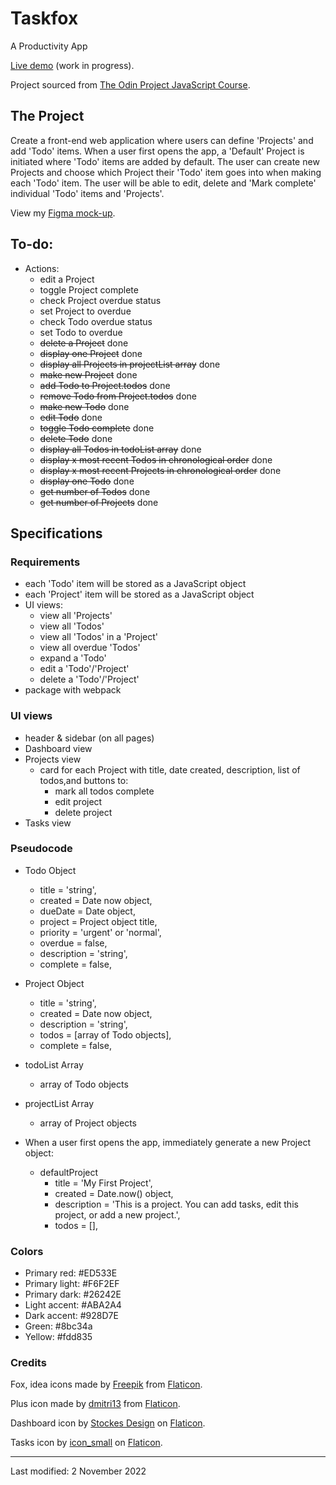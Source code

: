# Taskfox
A Productivity App

[Live demo](https://jcrachael.github.io/taskfox/) (work in progress).

Project sourced from [The Odin Project JavaScript Course](https://www.theodinproject.com/lessons/node-path-javascript-todo-list).

## The Project
Create a front-end web application where users can define 'Projects' and add 'Todo' items. When a user first opens the app, a 'Default' Project is initiated where 'Todo' items are added by default. The user can create new Projects and choose which Project their 'Todo' item goes into when making each 'Todo' item. The user will be able to edit, delete and 'Mark complete' individual 'Todo' items and 'Projects'.

View my [Figma mock-up](https://www.figma.com/proto/nmmcav6BnRT6YEon8Egdea/Untitled?node-id=3%3A34&scaling=scale-down-width&page-id=0%3A1&starting-point-node-id=3%3A34&hide-ui=1).

## To-do:

* Actions:
    * edit a Project
    * toggle Project complete
    * check Project overdue status
    * set Project to overdue
    * check Todo overdue status
    * set Todo to overdue
    * ~~delete a Project~~ done
    * ~~display one Project~~ done
    * ~~display all Projects in projectList array~~ done
    * ~~make new Project~~ done 
    * ~~add Todo to Project.todos~~ done
    * ~~remove Todo from Project.todos~~ done
    * ~~make new Todo~~ done
    * ~~edit Todo~~ done
    * ~~toggle Todo complete~~ done
    * ~~delete Todo~~ done
    * ~~display all Todos in todoList array~~ done
    * ~~display x most recent Todos in chronological order~~ done
    * ~~display x most recent Projects in chronological order~~ done
    * ~~display one Todo~~ done
    * ~~get number of Todos~~ done
    * ~~get number of Projects~~ done

## Specifications

### Requirements

* each 'Todo' item will be stored as a JavaScript object 
* each 'Project' item will be stored as a JavaScript object 
* UI views:
    * view all 'Projects'
    * view all 'Todos'
    * view all 'Todos' in a 'Project'
    * view all overdue 'Todos'
    * expand a 'Todo'
    * edit a 'Todo'/'Project'
    * delete a 'Todo'/'Project'
* package with webpack

### UI views

* header & sidebar (on all pages)
* Dashboard view
* Projects view
    * card for each Project with title, date created, description, list of todos,and buttons to:
        * mark all todos complete
        * edit project
        * delete project
* Tasks view

### Pseudocode

* Todo Object
    * title = 'string',
    * created = Date now object,
    * dueDate = Date object,
    * project = Project object title,
    * priority = 'urgent' or 'normal',
    * overdue = false,
    * description = 'string',
    * complete = false,

* Project Object
    * title = 'string',
    * created = Date now object,
    * description = 'string',
    * todos = [array of Todo objects],
    * complete = false,

* todoList Array
    * array of Todo objects

* projectList Array
    * array of Project objects

* When a user first opens the app, immediately generate a new Project object:
    * defaultProject
        * title = 'My First Project',
        * created = Date.now() object,
        * description = 'This is a project. You can add tasks, edit this project, or add a new project.',
        * todos = [],

### Colors

* Primary red: #ED533E
* Primary light: #F6F2EF
* Primary dark: #26242E
* Light accent: #ABA2A4
* Dark accent: #928D7E
* Green: #8bc34a
* Yellow: #fdd835


### Credits
Fox, idea icons made by [Freepik](https://www.freepik.com) from [Flaticon](https://www.flaticon.com/).

Plus icon made by [dmitri13](https://www.flaticon.com/authors/dmitri13) from [Flaticon](https://www.flaticon.com/). 

Dashboard icon by [Stockes Design](https://www.flaticon.com/free-icons/dashboard) on [Flaticon](https://www.flaticon.com/).

Tasks icon by [icon_small](https://www.flaticon.com/free-icons/task) on [Flaticon](https://www.flaticon.com/).


--- 

Last modified: 2 November 2022